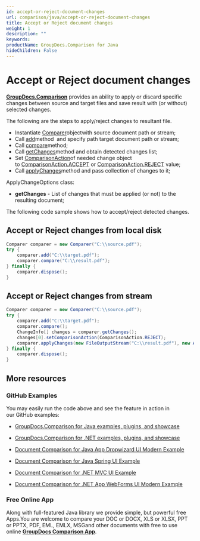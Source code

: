 ```yaml
---
id: accept-or-reject-document-changes
url: comparison/java/accept-or-reject-document-changes
title: Accept or Reject document changes
weight: 1
description: ""
keywords: 
productName: GroupDocs.Comparison for Java
hideChildren: False
---
```

# Accept or Reject document changes

**[GroupDocs.Comparison](https://products.groupdocs.com/comparison/java)** provides an ability to apply or discard specific changes between source and target files and save result with (or without) selected changes. 

The following are the steps to apply/reject changes to resultant file.

*   Instantiate [Comparer](https://apireference.groupdocs.com/comparison/java/com.groupdocs.comparison/Comparer)objectwith source document path or stream;
*   Call [add](https://apireference.groupdocs.com/comparison/java/com.groupdocs.comparison/Comparer#add(java.lang.String))method  and specify path target document path or stream;
*   Call [compare](https://apireference.groupdocs.com/comparison/java/com.groupdocs.comparison/Comparer#compare(java.lang.String))method;
*   Call [getChanges](https://apireference.groupdocs.com/comparison/java/com.groupdocs.comparison/Comparer#getChanges())method and obtain detected changes list;
*   Set [ComparisonAction](https://apireference.groupdocs.com/comparison/java/com.groupdocs.comparison.result/ComparisonAction)of needed change object to [ComparisonAction.ACCEPT](https://apireference.groupdocs.com/comparison/java/com.groupdocs.comparison.result/ComparisonAction#ACCEPT) or [ComparisonAction.REJECT](https://apireference.groupdocs.com/comparison/java/com.groupdocs.comparison.result/ComparisonAction#REJECT) value;
*   Call [applyChanges](https://apireference.groupdocs.com/comparison/java/com.groupdocs.comparison/Comparer#applyChanges(java.io.OutputStream,%20com.groupdocs.comparison.options.ApplyChangeOptions))method and pass collection of changes to it;

ApplyChangeOptions class:

*   **getChanges** - List of changes that must be applied (or not) to the resulting document;

The following code sample shows how to accept/reject detected changes.

## Accept or Reject changes from local disk

```csharp
Comparer comparer = new Comparer("C:\\source.pdf");
try {
    comparer.add("C:\\target.pdf");
    comparer.compare("C:\\result.pdf");
} finally {
    comparer.dispose();
}
```

## Accept or Reject changes from stream

```csharp
Comparer comparer = new Comparer("C:\\source.pdf");
try {
    comparer.add("C:\\target.pdf");
    comparer.compare();
    ChangeInfo[] changes = comparer.getChanges();
    changes[0].setComparisonAction(ComparisonAction.REJECT);
    comparer.applyChanges(new FileOutputStream("C:\\result.pdf"), new ApplyChangeOptions(changes));
} finally {
    comparer.dispose();
}
```

## More resources

### GitHub Examples

You may easily run the code above and see the feature in action in our GitHub examples:

*   [GroupDocs.Comparison for Java examples, plugins, and showcase](https://github.com/groupdocs-comparison/GroupDocs.Comparison-for-Java)
    
*   [GroupDocs.Comparison for .NET examples, plugins, and showcase](https://github.com/groupdocs-comparison/GroupDocs.Comparison-for-.NET)
    
*   [Document Comparison for Java App Dropwizard UI Modern Example](https://github.com/groupdocs-comparison/GroupDocs.Comparison-for-Java-Dropwizard)
    
*   [Document Comparison for Java Spring UI Example](https://github.com/groupdocs-comparison/GroupDocs.Comparison-for-Java-Spring)
*   [Document Comparison for .NET MVC UI Example](https://github.com/groupdocs-comparison/GroupDocs.Comparison-for-.NET-MVC) 
    
*   [Document Comparison for .NET App WebForms UI Modern Example](https://github.com/groupdocs-comparison/GroupDocs.Comparison-for-.NET-WebForms) 
    

### Free Online App

Along with full-featured Java library we provide simple, but powerful free Apps.You are welcome to compare your DOC or DOCX, XLS or XLSX, PPT or PPTX, PDF, EML, EMLX, MSGand other documents with free to use online **[GroupDocs Comparison App](https://products.groupdocs.app/comparison)**.

